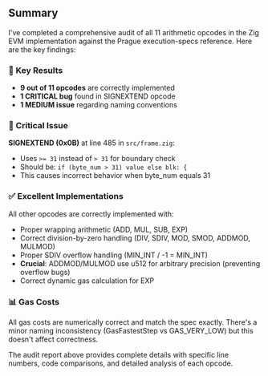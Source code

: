 ## Summary

I've completed a comprehensive audit of all 11 arithmetic opcodes in the Zig EVM implementation against the Prague execution-specs reference. Here are the key findings:

### 🎯 Key Results
- **9 out of 11 opcodes** are correctly implemented
- **1 CRITICAL bug** found in SIGNEXTEND opcode
- **1 MEDIUM issue** regarding naming conventions

### 🔴 Critical Issue
**SIGNEXTEND (0x0B)** at line 485 in `src/frame.zig`:
- Uses `>= 31` instead of `> 31` for boundary check
- Should be: `if (byte_num > 31) value else blk: {`
- This causes incorrect behavior when byte_num equals 31

### ✅ Excellent Implementations
All other opcodes are correctly implemented with:
- Proper wrapping arithmetic (ADD, MUL, SUB, EXP)
- Correct division-by-zero handling (DIV, SDIV, MOD, SMOD, ADDMOD, MULMOD)
- Proper SDIV overflow handling (MIN_INT / -1 = MIN_INT)
- **Crucial**: ADDMOD/MULMOD use u512 for arbitrary precision (preventing overflow bugs)
- Correct dynamic gas calculation for EXP

### 📊 Gas Costs
All gas costs are numerically correct and match the spec exactly. There's a minor naming inconsistency (GasFastestStep vs GAS_VERY_LOW) but this doesn't affect correctness.

The audit report above provides complete details with specific line numbers, code comparisons, and detailed analysis of each opcode.
